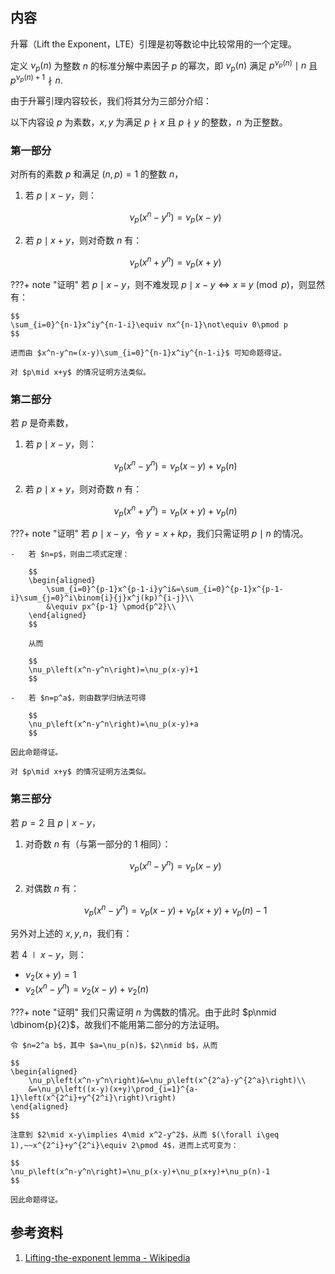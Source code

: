 ## 内容

升幂（Lift the Exponent，LTE）引理是初等数论中比较常用的一个定理。

定义 $\nu_p(n)$ 为整数 $n$ 的标准分解中素因子 $p$ 的幂次，即 $\nu_p(n)$ 满足 $p^{\nu_p(n)}\mid n$ 且 $p^{\nu_p(n)+1}\nmid n$.

由于升幂引理内容较长，我们将其分为三部分介绍：

以下内容设 $p$ 为素数，$x,y$ 为满足 $p\nmid x$ 且 $p\nmid y$ 的整数，$n$ 为正整数。

### 第一部分

对所有的素数 $p$ 和满足 $(n,p)=1$ 的整数 $n$，

1.  若 $p\mid x-y$，则：

    $$
    \nu_p\left(x^n-y^n\right)=\nu_p(x-y)
    $$

2.  若 $p\mid x+y$，则对奇数 $n$ 有：

    $$
    \nu_p\left(x^n+y^n\right)=\nu_p(x+y)
    $$

???+ note "证明"
    若 $p\mid x-y$，则不难发现 $p\mid x-y\iff x\equiv y\pmod p$，则显然有：
    
    $$
    \sum_{i=0}^{n-1}x^iy^{n-1-i}\equiv nx^{n-1}\not\equiv 0\pmod p
    $$
    
    进而由 $x^n-y^n=(x-y)\sum_{i=0}^{n-1}x^iy^{n-1-i}$ 可知命题得证。
    
    对 $p\mid x+y$ 的情况证明方法类似。

### 第二部分

若 $p$ 是奇素数，

1.  若 $p\mid x-y$，则：

    $$
    \nu_p\left(x^n-y^n\right)=\nu_p(x-y)+\nu_p(n)
    $$

2.  若 $p\mid x+y$，则对奇数 $n$ 有：

    $$
    \nu_p\left(x^n+y^n\right)=\nu_p(x+y)+\nu_p(n)
    $$

???+ note "证明"
    若 $p\mid x-y$，令 $y=x+kp$，我们只需证明 $p\mid n$ 的情况。
    
    -   若 $n=p$，则由二项式定理：
    
        $$
        \begin{aligned}
            \sum_{i=0}^{p-1}x^{p-1-i}y^i&=\sum_{i=0}^{p-1}x^{p-1-i}\sum_{j=0}^i\binom{i}{j}x^j(kp)^{i-j}\\
            &\equiv px^{p-1} \pmod{p^2}\\
        \end{aligned}
        $$
    
        从而
    
        $$
        \nu_p\left(x^n-y^n\right)=\nu_p(x-y)+1
        $$
    
    -   若 $n=p^a$，则由数学归纳法可得
    
        $$
        \nu_p\left(x^n-y^n\right)=\nu_p(x-y)+a
        $$
    
    因此命题得证。
    
    对 $p\mid x+y$ 的情况证明方法类似。

### 第三部分

若 $p=2$ 且 $p\mid x-y$，

1.  对奇数 $n$ 有（与第一部分的 1 相同）：

    $$
    \nu_p\left(x^n-y^n\right)=\nu_p(x-y)
    $$

2.  对偶数 $n$ 有：

    $$
    \nu_p\left(x^n-y^n\right)=\nu_p(x-y)+\nu_p(x+y)+\nu_p(n)-1
    $$

另外对上述的 $x,y,n$，我们有：

若 $4\mid x-y$，则：

-   $\nu_2(x+y)=1$
-   $\nu_2\left(x^n-y^n\right)=\nu_2(x-y)+\nu_2(n)$

???+ note "证明"
    我们只需证明 $n$ 为偶数的情况。由于此时 $p\nmid \dbinom{p}{2}$，故我们不能用第二部分的方法证明。
    
    令 $n=2^a b$，其中 $a=\nu_p(n)$，$2\nmid b$，从而
    
    $$
    \begin{aligned}
        \nu_p\left(x^n-y^n\right)&=\nu_p\left(x^{2^a}-y^{2^a}\right)\\
        &=\nu_p\left((x-y)(x+y)\prod_{i=1}^{a-1}\left(x^{2^i}+y^{2^i}\right)\right)
    \end{aligned}
    $$
    
    注意到 $2\mid x-y\implies 4\mid x^2-y^2$，从而 $(\forall i\geq 1),~~x^{2^i}+y^{2^i}\equiv 2\pmod 4$，进而上式可变为：
    
    $$
    \nu_p\left(x^n-y^n\right)=\nu_p(x-y)+\nu_p(x+y)+\nu_p(n)-1
    $$
    
    因此命题得证。

## 参考资料

1.  [Lifting-the-exponent lemma - Wikipedia](https://en.wikipedia.org/wiki/Lifting-the-exponent_lemma)
